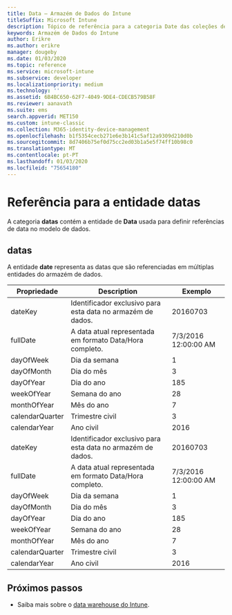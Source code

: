 ```yaml
---
title: Data – Armazém de Dados do Intune
titleSuffix: Microsoft Intune
description: Tópico de referência para a categoria Date das coleções de entidades na API do Armazém de Dados do Intune.
keywords: Armazém de Dados do Intune
author: Erikre
ms.author: erikre
manager: dougeby
ms.date: 01/03/2020
ms.topic: reference
ms.service: microsoft-intune
ms.subservice: developer
ms.localizationpriority: medium
ms.technology: ''
ms.assetid: 6B4BC650-62F7-4049-9DE4-CDECB579B58F
ms.reviewer: aanavath
ms.suite: ems
search.appverid: MET150
ms.custom: intune-classic
ms.collection: M365-identity-device-management
ms.openlocfilehash: b1f5354cecb271e6e3b141c5af12a9309d210d0b
ms.sourcegitcommit: 8d7406b75ef0d75cc2ed03b1a5e5f74ff10b98c0
ms.translationtype: MT
ms.contentlocale: pt-PT
ms.lasthandoff: 01/03/2020
ms.locfileid: "75654180"
---
```

# <a name="reference-for-dates-entity"></a>Referência para a entidade datas

A categoria **datas** contém a entidade de **Data** usada para definir referências de data no modelo de dados.

## <a name="dates"></a>datas

A entidade **date** representa as datas que são referenciadas em múltiplas entidades do armazém de dados.


|    Propriedade     |                      Description                       |       Exemplo        |
|-----------------|--------------------------------------------------------|----------------------|
|     dateKey     | Identificador exclusivo para esta data no armazém de dados. |       20160703       |
|    fullDate     |    A data atual representada em formato Data/Hora completo.     | 7/3/2016 12:00:00 AM |
|    dayOfWeek    |                      Dia da semana                       |          1           |
|   dayOfMonth    |                      Dia do mês                      |          3           |
|    dayOfYear    |                      Dia do ano                       |         185          |
|   weekOfYear    |                      Semana do ano                      |          28          |
|   monthOfYear   |                   Mês do ano                    |          7           |
| calendarQuarter |                    Trimestre civil                    |          3           |
|  calendarYear   |                     Ano civil                      |         2016         |
|     dateKey     | Identificador exclusivo para esta data no armazém de dados. |       20160703       |
|    fullDate     |    A data atual representada em formato Data/Hora completo.     | 7/3/2016 12:00:00 AM |
|    dayOfWeek    |                      Dia da semana                       |          1           |
|   dayOfMonth    |                      Dia do mês                      |          3           |
|    dayOfYear    |                      Dia do ano                       |         185          |
|   weekOfYear    |                      Semana do ano                      |          28          |
|   monthOfYear   |                   Mês do ano                    |          7           |
| calendarQuarter |                    Trimestre civil                    |          3           |
|  calendarYear   |                     Ano civil                      |         2016         |

## <a name="next-steps"></a>Próximos passos

- Saiba mais sobre o [data warehouse do Intune](../reports-nav-create-intune-reports.md).

